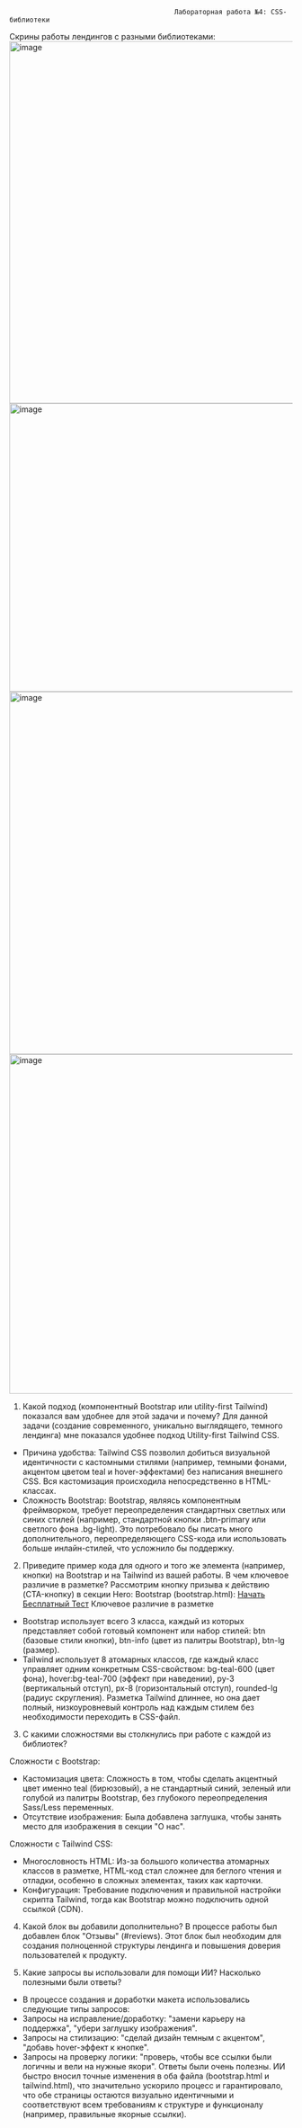                                              Лабораторная работа №4: CSS-библиотеки
Скрины работы лендингов с разными библиотеками:
<img width="791" height="644" alt="image" src="https://github.com/user-attachments/assets/2c6f9dd4-d5e8-4275-a577-a18c6498d659" />
<img width="700" height="513" alt="image" src="https://github.com/user-attachments/assets/ea32fe5a-cadf-4c16-8e73-9069d8ba3122" />
<img width="718" height="645" alt="image" src="https://github.com/user-attachments/assets/449c4a65-bad8-4ffe-ad25-76d0211a70dd" />
<img width="675" height="604" alt="image" src="https://github.com/user-attachments/assets/3021b904-6426-4715-8401-60184048efda" />

1. Какой подход (компонентный Bootstrap или utility-first Tailwind) показался вам удобнее для этой задачи и почему?
Для данной задачи (создание современного, уникально выглядящего, темного лендинга) мне показался удобнее подход Utility-first Tailwind CSS.
- Причина удобства: Tailwind CSS позволил добиться визуальной идентичности с кастомными стилями (например, темными фонами, акцентом цветом teal и hover-эффектами) без написания внешнего CSS. Вся кастомизация происходила непосредственно в HTML-классах.
- Сложность Bootstrap: Bootstrap, являясь компонентным фреймворком, требует переопределения стандартных светлых или синих стилей (например, стандартной кнопки .btn-primary или светлого фона .bg-light). Это потребовало бы писать много дополнительного, переопределяющего CSS-кода или использовать больше инлайн-стилей, что усложнило бы поддержку.

2. Приведите пример кода для одного и того же элемента (например, кнопки) на Bootstrap и на Tailwind из вашей работы. В чем ключевое различие в разметке?
Рассмотрим кнопку призыва к действию (CTA-кнопку) в секции Hero:
Bootstrap (bootstrap.html):
<a href="#contact" class="btn btn-info btn-lg shadow-lg">Начать Бесплатный Тест</a>
Ключевое различие в разметке
- Bootstrap использует всего 3 класса, каждый из которых представляет собой готовый компонент или набор стилей: btn (базовые стили кнопки), btn-info (цвет из палитры Bootstrap), btn-lg (размер).
- Tailwind использует 8 атомарных классов, где каждый класс управляет одним конкретным CSS-свойством: bg-teal-600 (цвет фона), hover:bg-teal-700 (эффект при наведении), py-3 (вертикальный отступ), px-8 (горизонтальный отступ), rounded-lg (радиус скругления).
Разметка Tailwind длиннее, но она дает полный, низкоуровневый контроль над каждым стилем без необходимости переходить в CSS-файл.

3. С какими сложностями вы столкнулись при работе с каждой из библиотек?

Сложности с Bootstrap:
- Кастомизация цвета: Сложность в том, чтобы сделать акцентный цвет именно teal (бирюзовый), а не стандартный синий, зеленый или голубой из палитры Bootstrap, без глубокого переопределения Sass/Less переменных.
- Отсутствие изображения: Была добавлена заглушка, чтобы занять место для изображения в секции "О нас".

Сложности с Tailwind CSS:
- Многословность HTML: Из-за большого количества атомарных классов в разметке, HTML-код стал сложнее для беглого чтения и отладки, особенно в сложных элементах, таких как карточки.
- Конфигурация: Требование подключения и правильной настройки скрипта Tailwind, тогда как Bootstrap можно подключить одной ссылкой (CDN).

4. Какой блок вы добавили дополнительно?
В процессе работы был добавлен блок "Отзывы" (#reviews). Этот блок был необходим для создания полноценной структуры лендинга и повышения доверия пользователей к продукту.

5. Какие запросы вы использовали для помощи ИИ? Насколько полезными были ответы?
- В процессе создания и доработки макета использовались следующие типы запросов:
- Запросы на исправление/доработку: "замени карьеру на поддержка", "убери заглушку изображения".
- Запросы на стилизацию: "сделай дизайн темным с акцентом", "добавь hover-эффект к кнопке".
- Запросы на проверку логики: "проверь, чтобы все ссылки были логичны и вели на нужные якори".
Ответы были очень полезны. ИИ быстро вносил точные изменения в оба файла (bootstrap.html и tailwind.html), что значительно ускорило процесс и гарантировало, что обе страницы остаются визуально идентичными и соответствуют всем требованиям к структуре и функционалу (например, правильные якорные ссылки).

